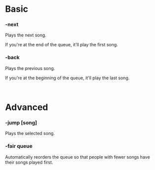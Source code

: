 # Basic

### -next
Plays the next song.

If you're at the end of the queue, it'll play the first song.

### -back
Plays the previous song.

If you're at the beginning of the queue, it'll play the last song.

<br>

# Advanced

### -jump [song]
Plays the selected song.

### -fair queue
Automatically reorders the queue so that people with fewer songs have their songs played first.
